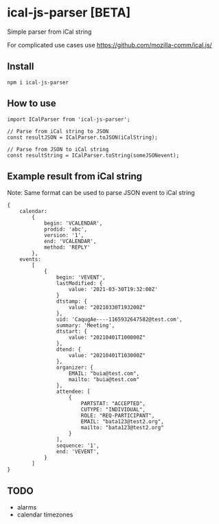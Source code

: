 # ical-js-parser [BETA]

Simple parser from iCal string

For complicated use cases use https://github.com/mozilla-comm/ical.js/

## Install

    npm i ical-js-parser

## How to use

    import ICalParser from 'ical-js-parser';

    // Parse from iCal string to JSON
    const resultJSON = ICalParser.toJSON(iCalString);

    // Parse from JSON to iCal string
    const resultString = ICalParser.toString(someJSONevent);

## Example result from iCal string

Note: Same format can be used to parse JSON event to iCal string

    {
        calendar: 
            { 
                begin: 'VCALENDAR', 
                prodid: 'abc', 
                version: '1', 
                end: 'VCALENDAR',
                method: 'REPLY'
            },
        events: 
            [
                {
                    begin: 'VEVENT',
                    lastModified: {
                        value: '2021-03-30T19:32:00Z'
                    }
                    dtstamp: {
                        value: "20210330T193200Z"
                    },
                    uid: 'CaqugAe----1165932647582@test.com',
                    summary: 'Meeting',
                    dtstart: {
                        value: "20210401T100000Z"
                    },
                    dtend: {
                        value: "20210401T103000Z"
                    },
                    organizer: {
                        EMAIL: "buia@test.com",
                        mailto: "buia@test.com"
                    },
                    attendee: [
                        {
                            PARTSTAT: "ACCEPTED",
                            CUTYPE: "INDIVIDUAL",
                            ROLE: "REQ-PARTICIPANT",
                            EMAIL: "bata123@test2.org",
                            mailto: "bata123@test2.org"
                        }
                    ],
                    sequence: '1',
                    end: 'VEVENT',
                }
            ]
    }


## TODO
- alarms
- calendar timezones
